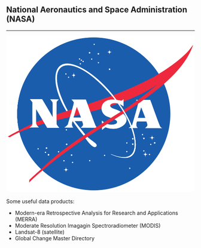 ## National Aeronautics and Space Administration (NASA)

----

<img src="images/nasa-logo.png" alt="Spatial Data Bootcamp: Credible Data Sources - NASA" class="nasa"/>

Some useful data products:

 * Modern-era Retrospective Analysis for Research and Applications (MERRA)
 * Moderate Resolution Imagagin Spectroradiometer (MODIS)
 * Landsat-8 (satellite)
 * Global Change Master Directory
